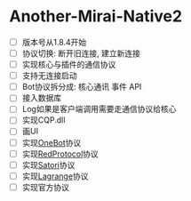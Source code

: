 # Another-Mirai-Native2

- [ ] 版本号从1.8.4开始
- [ ] 协议切换: 断开旧连接, 建立新连接
- [ ] 实现核心与插件的通信协议
- [ ] 支持无连接启动
- [ ] Bot协议拆分成: 核心通讯 事件 API
- [ ] 接入数据库
- [ ] Log如果是客户端调用需要走通信协议给核心
- [ ] 实现CQP.dll
- [ ] 画UI
- [ ] 实现[OneBot](https://github.com/botuniverse/onebot-11)协议
- [ ] 实现[RedProtocol](https://github.com/nonebot/adapter-red/blob/main/nonebot/adapters/red/adapter.py)协议
- [ ] 实现[Satori](https://satori.js.org/zh-CN/introduction.html)协议
- [ ] 实现[Lagrange](https://github.com/Linwenxuan05/Lagrange.Core)协议
- [ ] 实现官方协议
